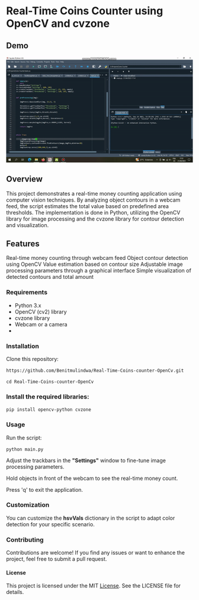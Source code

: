 # Real-Time Coins Counter using OpenCV and cvzone

## Demo

![Demo](demo.gif)

## Overview

This project demonstrates a real-time money counting application using computer vision techniques. By analyzing object contours in a webcam feed, the script estimates the total value based on predefined area thresholds. The implementation is done in Python, utilizing the OpenCV library for image processing and the cvzone library for contour detection and visualization.

## Features

Real-time money counting through webcam feed
Object contour detection using OpenCV
Value estimation based on contour size
Adjustable image processing parameters through a graphical interface
Simple visualization of detected contours and total amount
### Requirements

- Python 3.x
- OpenCV (cv2) library
- cvzone library
- Webcam or a camera
- 
### Installation

Clone this repository:

```
https://github.com/Benitmulindwa/Real-Time-Coins-counter-OpenCv.git
```

```
cd Real-Time-Coins-counter-OpenCv
```

### Install the required libraries:

```
pip install opencv-python cvzone
```
### Usage

Run the script:

```
python main.py
```

Adjust the trackbars in the **"Settings"** window to fine-tune image processing parameters.

Hold objects in front of the webcam to see the real-time money count.

Press 'q' to exit the application.

### Customization

You can customize the **hsvVals** dictionary in the script to adapt color detection for your specific scenario.

### Contributing

Contributions are welcome! If you find any issues or want to enhance the project, feel free to submit a pull request.

#### License

This project is licensed under the MIT [License](LICENSE). See the LICENSE file for details.
